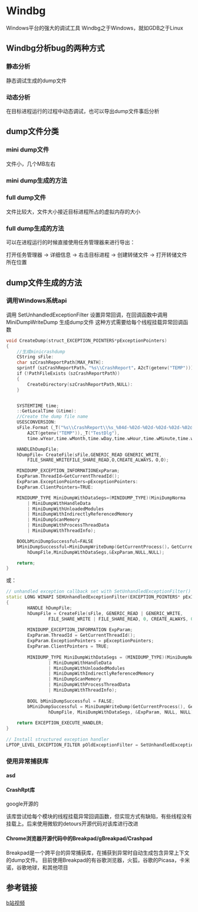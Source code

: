 # Windbg

Windows平台的强大的调试工具
Windbg之于Windows，就如GDB之于Linux

## Windbg分析bug的两种方式

### 静态分析

静态调试生成的dump文件

### 动态分析

在目标进程运行的过程中动态调试，也可以导出dump文件事后分析

## dump文件分类

### mini dump文件

文件小，几个MB左右

### mini dump生成的方法

### full dump文件

文件比较大，文件大小接近目标进程所占的虚拟内存的大小

### full dump生成的方法

可以在进程运行的时候直接使用任务管理器来进行导出：

打开任务管理器 -> 详细信息 -> 右击目标进程 -> 创建转储文件 -> 打开转储文件所在位置

## dump文件生成的方法

### 调用Windows系统api

调用 SetUnhandledExceptionFilter 设置异常回调，在回调函数中调用 MiniDumpWriteDump 生成dump文件
这种方式需要给每个线程挂载异常回调函数

```cpp
void CreateDump(struct_EXCEPTION_POINTERS*pExceptionPointers)
{
    //生成minicrashdump
    CString sFile:
    char szCrashReportPath[MAX_PATH]:
    sprintf（szCrashReportPath，"%s\\CrashReport"，A2cT(getenv("TEMP"))):
    if（!PathFileExists（szCrashReportPath）)
    {
        CreateDirectory(szCrashReportPath,NULL):
    }


    SYSTEMTIME time;
    ::GetLocalTime（&time):
    //Create the dump file name
    USESCONVERSION:
    sFile.Format（_T("%s\\CrashReport\\%s_%04d-%02d-%02d-%02d-%02d-%02d-%03d_unhandle.dmp"),
        A2CT(getenv("TEMP")),_T("TestDlg"),
        time.wYear,time.wMonth,time.wDay,time.wHour,time.wMinute,time.wSecond,time.wMilliseconds);

    HANDLEhDumpFile;
    hDumpFile= CreateFile(sFile,GENERIC_READ GENERIC_WRITE,
        FILE_SHARE_WRITEFILE_SHARE_READ,O,CREATE_ALWAYS，O,O);

    MINIDUMP_EXCEPTION_INFORMATIONExpParam;
    ExpParam.ThreadId=GetCurrentThreadId();
    ExpParam.ExceptionPointers=pExceptionPointers:
    ExpParam.ClientPointers=TRUE:

    MINIDUMP_TYPE MiniDumpWithDataSegs=(MINIDUMP_TYPE)(MiniDumpNorma
        | MiniDumpWithHandleData
        | MiniDumpWithUnloadedModules
        | MiniDumpWithIndirectlyReferencedMemory
        | MiniDumpScanMemory
        | MiniDumpWithProcessThreadData
        | MiniDumpWithThreadInfo);

    BOOLbMiniDumpSuccessful=FALSE
    bMiniDumpSuccessful=MiniDumpWriteDump(GetCurrentProcess()，GetCurrentProcessId(),
        hDumpFile,MiniDumpWithDataSegs,&ExpParam,NULL,NULL);

    return;
}
```

或：

```cpp
// unhandled exception callback set with SetUnhandledExceptionFilter()
static LONG WINAPI SEHUnhandledExceptionFilter(EXCEPTION_POINTERS* pExInfo)
{
        HANDLE hDumpFile;
        hDumpFile = CreateFile(sFile, GENERIC_READ | GENERIC_WRITE,
                FILE_SHARE_WRITE | FILE_SHARE_READ, 0, CREATE_ALWAYS, 0, 0);
 
        MINIDUMP_EXCEPTION_INFORMATION ExpParam;
        ExpParam.ThreadId = GetCurrentThreadId();
        ExpParam.ExceptionPointers = pExceptionPointers;
        ExpParam.ClientPointers = TRUE;
 
        MINIDUMP_TYPE MiniDumpWithDataSegs = (MINIDUMP_TYPE)(MiniDumpNormal
                | MiniDumpWithHandleData
                | MiniDumpWithUnloadedModules
                | MiniDumpWithIndirectlyReferencedMemory
                | MiniDumpScanMemory
                | MiniDumpWithProcessThreadData
                | MiniDumpWithThreadInfo);
 
        BOOL bMiniDumpSuccessful = FALSE;
        bMiniDumpSuccessful = MiniDumpWriteDump(GetCurrentProcess(), GetCurrentProcessId(),
                hDumpFile, MiniDumpWithDataSegs, &ExpParam, NULL, NULL);
        
    return EXCEPTION_EXECUTE_HANDLER;
}
 
// Install structured exception handler
LPTOP_LEVEL_EXCEPTION_FILTER pOldExceptionFilter = SetUnhandledExceptionFilter( SEHUnhandledExceptionFilter );
```

### 使用异常捕获库

#### asd

#### CrashRpt库

google开源的


该库尝试给每个模块的线程挂载异常回调函数，但实现方式有缺陷，有些线程没有挂载上。后来使用微软的detours开源代码对该库进行改进

#### Chrome浏览器开源代码中的Breakpad/gBreakpad/Crashpad

Breakpad是一个跨平台的异常捕获库，在捕获到异常时自动生成包含异常上下文的dump文件。
目前使用Breakpad的有谷歌浏览器，火狐，谷歌的Picasa，卡米诺，谷歌地球，和其他项目

## 参考链接

[b站视频](https://www.bilibili.com/video/BV1kN411y7NS/?spm_id_from=333.337.search-card.all.click&vd_source=609ea3e03254fd4423dd28a470f51108)
